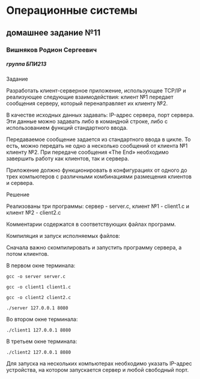 # Операционные системы
## домашнее задание №11

### Вишняков Родион Сергеевич 
##### группа БПИ213

Задание

Разработать клиент-серверное приложение, использующее TCP/IP и реализующее следующие взаимодействия: клиент №1 передает сообщения серверу, который перенаправляет их клиенту №2.

В качестве исходных данных задавать: IP-адрес сервера, порт сервера. Эти данные можно задавать либо в командной строке, либо с использованием функций стандартного ввода.

Передаваемое сообщение задается из стандартного ввода в цикле. То есть, можно передать не одно а несколько сообщений от клиента №1 клиенту №2. При передаче сообщения «The End» необходимо завершить работу как клиентов, так и сервера.

Приложение должно функционировать в конфигурациях от одного до трех компьютеров с различными комбинациями размещения клиентов и сервера.

Решение

Реализованы три программы: сервер - server.c, клиент №1 - client1.c и клиент №2 - client2.c

Комментарии содержатся в соответствующих файлах программ.

Компиляция и запуск исполняемых файлов:

Сначала важно скомпилировать и запустить программу сервера, а потом клиентов.

В первом окне терминала:
```
gcc -o server server.c

gcc -o client1 client1.c

gcc -o client2 client2.c

./server 127.0.0.1 8080
```

Во втором окне терминала:
```
./client1 127.0.0.1 8080
```
В третьем окне терминала:
```
./client2 127.0.0.1 8080
```
Для запуска на нескольких компьютерах необходимо указать IP-адрес устройства, на котором запускается сервер и любой свободный порт.


